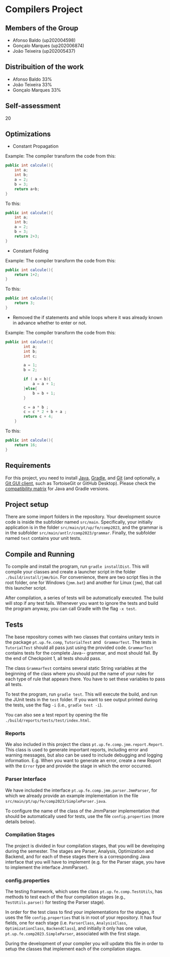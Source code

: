 # Compilers Project

## Members of the Group
- Afonso Baldo (up202004598)
- Gonçalo Marques (up202006874)
- João Teixeira (up202005437)

## Distribuition of the work
- Afonso Baldo 33%
- João Teixeira 33%
- Gonçalo Marques 33%

## Self-assessment
 20

## Optimizations 
- Constant Propagation

Example:
The compiler transform the code from this:
```java
public int calcule(){
    int a;
    int b;
    a = 2;
    b = 3;
    return a+b;
}
```

To this:
```java
public int calcule(){
    int a;
    int b;
    a = 2;
    b = 3;
    return 2+3;
}
```

- Constant Folding 

Example:
The compiler transform the code from this:
```java
public int calcule(){
    return 1+2;
}
```

To this:
```java
public int calcule(){
    return 3;
}
```

- Removed the if statements and while loops where it was already known in advance whether to enter or not.

Example:
The compiler transform the code from this:
```java
public int calcule(){
        int a;
        int b;
        int c;

        a = 1;
        b = 2;

        if ( a < b){
            a = a + 1;
        }else{
            b = b + 1;
        }

        c = a * b ;
        c = c * 2 + b + a ;
        return c + 4;
    }
```
To this:
```java
public int calcule(){
	return 16;
}
```
 
 ## Requirements

For this project, you need to install [Java](https://jdk.java.net/), [Gradle](https://gradle.org/install/), and [Git](https://git-scm.com/downloads/) (and optionally, a [Git GUI client](https://git-scm.com/downloads/guis), such as TortoiseGit or GitHub Desktop). Please check the [compatibility matrix](https://docs.gradle.org/current/userguide/compatibility.html) for Java and Gradle versions.

## Project setup

There are some import folders in the repository. Your development source code is inside the subfolder named ``src/main``. Specifically, your initially application is in the folder ``src/main/pt/up/fe/comp2023``, and the grammar is in the subfolder ``src/main/antlr/comp2023/grammar``. Finally, the subfolder named ``test`` contains your unit tests.

## Compile and Running

To compile and install the program, run ``gradle installDist``. This will compile your classes and create a launcher script in the folder ``./build/install/jmm/bin``. For convenience, there are two script files in the root folder, one for Windows (``jmm.bat``) and another for Linux (``jmm``), that call this launcher script.

After compilation, a series of tests will be automatically executed. The build will stop if any test fails. Whenever you want to ignore the tests and build the program anyway, you can call Gradle with the flag ``-x test``.


## Tests

The base repository comes with two classes that contains unitary tests in the package ``pt.up.fe.comp``, ``TutorialTest`` and `` GrammarTest``. The tests in ``TutorialTest`` should all pass just using the provided code. ``GrammarTest`` contains tests for the complete Java-- grammar, and most should fail. By the end of Checkpoint 1, all tests should pass.

The class ``GrammarTest`` contains several static String variables at the beginning of the class where you should put the name of your rules for each type of rule that appears there. You have to set these variables to pass all tests.

To test the program, run ``gradle test``. This will execute the build, and run the JUnit tests in the ``test`` folder. If you want to see output printed during the tests, use the flag ``-i`` (i.e., ``gradle test -i``).

You can also see a test report by opening the file ``./build/reports/tests/test/index.html``.


### Reports
We also included in this project the class ``pt.up.fe.comp.jmm.report.Report``. This class is used to generate important reports, including error and warning messages, but also can be used to include debugging and logging information. E.g. When you want to generate an error, create a new Report with the ``Error`` type and provide the stage in which the error occurred.

### Parser Interface

We have included the interface ``pt.up.fe.comp.jmm.parser.JmmParser``, for which we already provide an example implementation in the file ``src/main/pt/up/fe/comp2023/SimpleParser.java``.

To configure the name of the class of the JmmParser implementation that should be automatically used for tests, use the file ``config.properties`` (more details below).

### Compilation Stages 

The project is divided in four compilation stages, that you will be developing during the semester. The stages are Parser, Analysis, Optimization and Backend, and for each of these stages there is a corresponding Java interface that you will have to implement (e.g. for the Parser stage, you have to implement the interface JmmParser).


### config.properties

The testing framework, which uses the class ``pt.up.fe.comp.TestUtils``, has methods to test each of the four compilation stages (e.g., ``TestUtils.parse()`` for testing the Parser stage). 

In order for the test class to find your implementations for the stages, it uses the file ``config.properties`` that is in root of your repository. It has four fields, one for each stage (i.e. ``ParserClass``, ``AnalysisClass``, ``OptimizationClass``, ``BackendClass``), and initially it only has one value, ``pt.up.fe.comp2023.SimpleParser``, associated with the first stage.

During the development of your compiler you will update this file in order to setup the classes that implement each of the compilation stages.
